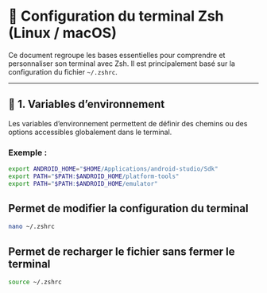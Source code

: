 # 🧠 Configuration du terminal Zsh (Linux / macOS)

Ce document regroupe les bases essentielles pour comprendre et personnaliser son terminal avec Zsh. Il est principalement basé sur la configuration du fichier `~/.zshrc`.

---

## 📁 1. Variables d’environnement

Les variables d’environnement permettent de définir des chemins ou des options accessibles globalement dans le terminal.

### Exemple :

```bash
export ANDROID_HOME="$HOME/Applications/android-studio/Sdk"
export PATH="$PATH:$ANDROID_HOME/platform-tools"
export PATH="$PATH:$ANDROID_HOME/emulator"
```

## Permet de modifier la configuration du terminal
```zsh
nano ~/.zshrc
```
## Permet de recharger le fichier sans fermer le terminal
```zsh
source ~/.zshrc
```


